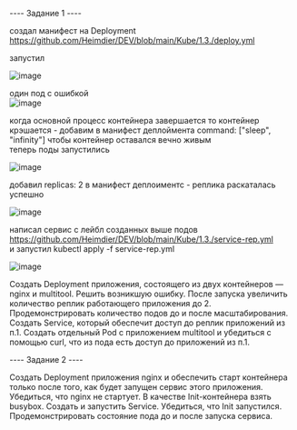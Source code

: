 ---- Задание 1 ----   

создал манифест на Deployment https://github.com/Heimdier/DEV/blob/main/Kube/1.3./deploy.yml

запустил   

![image](https://github.com/user-attachments/assets/909f66bb-8e1f-45e0-ab15-7f33e8ab51dd)

один под с ошибкой    
![image](https://github.com/user-attachments/assets/5a8ff165-b35e-4d4b-8eb0-335b363132c4)

когда основной процесс контейнера завершается то контейнер крэшается - добавим в манифест деплоймента command: ["sleep", "infinity"] чтобы контейнер оставался вечно живым  
теперь поды запустились

![image](https://github.com/user-attachments/assets/046d84d5-8617-4cbe-867f-0523a41e521f)

добавил   replicas: 2  в манифест деплоиментс - реплика раскаталась успешно

![image](https://github.com/user-attachments/assets/16a31df5-b44d-4760-9dc9-a546d9b02ea1)

написал сервис с лейбл созданных выше подов   https://github.com/Heimdier/DEV/blob/main/Kube/1.3./service-rep.yml   
и запустил kubectl apply -f service-rep.yml  

![image](https://github.com/user-attachments/assets/a6e6c502-bd56-42ef-bb1b-f09def08eaff)


Создать Deployment приложения, состоящего из двух контейнеров — nginx и multitool. Решить возникшую ошибку.
После запуска увеличить количество реплик работающего приложения до 2.
Продемонстрировать количество подов до и после масштабирования.
Создать Service, который обеспечит доступ до реплик приложений из п.1.
Создать отдельный Pod с приложением multitool и убедиться с помощью curl, что из пода есть доступ до приложений из п.1.




---- Задание 2 ----


Создать Deployment приложения nginx и обеспечить старт контейнера только после того, как будет запущен сервис этого приложения.
Убедиться, что nginx не стартует. В качестве Init-контейнера взять busybox.
Создать и запустить Service. Убедиться, что Init запустился.
Продемонстрировать состояние пода до и после запуска сервиса.

